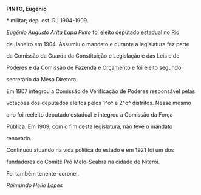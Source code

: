 **PINTO, Eugênio**



\* militar; dep. est. RJ 1904-1909.



*Eugênio Augusto Arita Lapa Pinto* foi eleito deputado estadual no Rio

de Janeiro em 1904. Assumiu o mandato e durante a legislatura fez parte

da Comissão da Guarda da Constituição e Legislação e das Leis e de

Poderes e da Comissão de Fazenda e Orçamento e foi eleito segundo

secretário da Mesa Diretora.



Em 1907 integrou a Comissão de Verificação de Poderes responsável pelas

votações dos deputados eleitos pelos 1^o^ e 2^o^ distritos. Nesse mesmo

ano foi reeleito deputado estadual e integrou a Comissão da Força

Pública. Em 1909, com o fim desta legislatura, não teve o mandato

renovado.



Continuou atuando na vida política do estado e em 1921 foi um dos

fundadores do Comitê Pró Melo-Seabra na cidade de Niterói.



Foi também tenente-coronel.



*Raimundo Helio Lopes*



